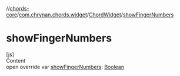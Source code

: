 //[chords-core](../../../index.md)/[com.chrynan.chords.widget](../index.md)/[ChordWidget](index.md)/[showFingerNumbers](show-finger-numbers.md)



# showFingerNumbers  
[js]  
Content  
open override var [showFingerNumbers](show-finger-numbers.md): [Boolean](https://kotlinlang.org/api/latest/jvm/stdlib/kotlin/-boolean/index.html)  



